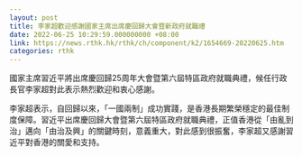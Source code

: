 ```yaml
---
layout: post
title: 李家超歡迎感謝國家主席出席慶回歸大會暨新政府就職禮
date: 2022-06-25 10:29:59.000000000 +08:00
link: https://news.rthk.hk/rthk/ch/component/k2/1654669-20220625.htm
categories: rthk
---
```


國家主席習近平將出席慶回歸25周年大會暨第六屆特區政府就職典禮，候任行政長官李家超對此表示熱烈歡迎和衷心感謝。

李家超表示，自回歸以來，「一國兩制」成功實踐，是香港長期繁榮穩定的最佳制度保障。習近平出席慶回歸大會暨第六屆特區政府就職典禮，正值香港從「由亂到治」邁向「由治及興」的關鍵時刻，意義重大，對此感到很振奮，李家超又感謝習近平對香港的關愛和支持。

